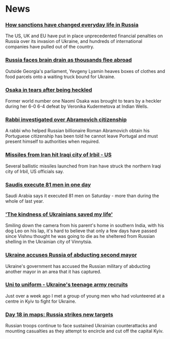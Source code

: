 # News
### [How sanctions have changed everyday life in Russia](https://www.bbc.com/news/world-europe-60647543)
The US, UK and EU have put in place unprecedented financial penalties on Russia over its invasion of Ukraine, and hundreds of international companies have pulled out of the country.
### [Russia faces brain drain as thousands flee abroad](https://www.bbc.com/news/world-europe-60697763)
Outside Georgia's parliament, Yevgeny Lyamin heaves boxes of clothes and food parcels onto a waiting truck bound for Ukraine. 
### [Osaka in tears after being heckled](https://www.bbc.com/sport/tennis/60726023)
Former world number one Naomi Osaka was brought to tears by a heckler during her 6-0 6-4 defeat by Veronika Kudermetova at Indian Wells.
### [Rabbi investigated over Abramovich citizenship](https://www.bbc.com/news/world-europe-60724509)
A rabbi who helped Russian billionaire Roman Abramovich obtain his Portuguese citizenship has been told he cannot leave Portugal and must present himself to authorities when required.
### [Missiles from Iran hit Iraqi city of Irbil - US](https://www.bbc.com/news/world-middle-east-60725959)
Several ballistic missiles launched from Iran have struck the northern Iraqi city of Irbil, US officials say.
### [Saudis execute 81 men in one day](https://www.bbc.com/news/world-middle-east-60722057)
Saudi Arabia says it executed 81 men on Saturday - more than during the whole of last year.
### ['The kindness of Ukrainians saved my life'](https://www.bbc.com/news/world-asia-india-60650018)
Smiling down the camera from his parent's home in southern India, with his dog Leo on his lap, it's hard to believe that only a few days have passed since Vishnu thought he was going to die as he sheltered from Russian shelling in the Ukrainian city of Vinnytsia.
### [Ukraine accuses Russia of abducting second mayor](https://www.bbc.com/news/world-europe-60725962)
Ukraine's government has accused the Russian military of abducting another mayor in an area that it has captured.
### [Uni to uniform - Ukraine's teenage army recruits](https://www.bbc.com/news/world-europe-60724560)
Just over a week ago I met a group of young men who had volunteered at a centre in Kyiv to fight for Ukraine. 
### [Day 18 in maps: Russia strikes new targets](https://www.bbc.com/news/world-europe-60506682)
Russian troops continue to face sustained Ukrainian counterattacks and mounting casualties as they attempt to encircle and cut off the capital Kyiv.
